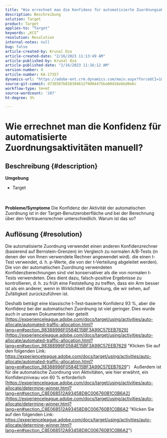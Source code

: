 ```yaml
---
title: "Wie errechnet man die Konfidenz für automatisierte Zuordnungsaktivitäten manuell?"
description: Beschreibung
solution: Target
product: Target
applies-to: "Target"
keywords: „KCS“
resolution: Resolution
internal-notes: null
bug: false
article-created-by: Krunal Oza
article-created-date: "2/16/2023 11:13:49 AM"
article-published-by: Krunal Oza
article-published-date: "2/16/2023 11:16:12 AM"
version-number: 4
article-number: KA-17357
dynamics-url: "https://adobe-ent.crm.dynamics.com/main.aspx?forceUCI=1&pagetype=entityrecord&etn=knowledgearticle&id=de4027f9-eaad-ed11-aad1-6045bd006793"
source-git-commit: d736587b018304612f9d04475ba00d16ebbd0e6c
workflow-type: tm+mt
source-wordcount: '287'
ht-degree: 3%

---
```


# Wie errechnet man die Konfidenz für automatisierte Zuordnungsaktivitäten manuell?

## Beschreibung {#description}

<b>Umgebung</b>
- Target

<br> <br><b>Probleme/Symptome</b>
Die Konfidenz der Aktivität der automatischen Zuordnung ist in der Target-Benutzeroberfläche und bei der Berechnung über den Vertrauensrechner unterschiedlich. Warum ist das so?


## Auflösung {#resolution}


Die automatisierte Zuordnung verwendet einen anderen Konfidenzrechner (basierend auf Bernstein-Grenzen) im Vergleich zu normalen A/B-Tests (in denen der von Ihnen verwendete Rechner angewendet wird). die einen t-Test verwendet, d. h. p-Werte, die von der t-Verteilung abgeleitet werden).
Die von der automatischen Zuordnung verwendeten Konfidenzberechnungen sind viel konservativer als die von normalen t-Tests verwendeten. Dies dient dazu, falsch-positive Ergebnisse zu kontrollieren, d. h. zu früh eine Feststellung zu treffen, dass ein Arm besser ist als ein anderer, wenn in Wirklichkeit die Wirkung, die wir sehen, auf Zufälligkeit zurückzuführen ist.

Deshalb beträgt eine klassische t-Test-basierte Konfidenz 93 %, aber die Konfidenz bei der automatischen Zuordnung ist viel geringer. Dies wurde auch in unseren Dokumenten hier geteilt  [https://experienceleague.adobe.com/docs/target/using/activities/auto-allocate/automated-traffic-allocation.html?lang=en#section_98388996F0584E15BF3A99C57EEB7629](https://experienceleague.adobe.com/docs/target/using/activities/auto-allocate/automated-traffic-allocation.html?lang=en#section_98388996F0584E15BF3A99C57EEB7629 "Klicken Sie auf den folgenden Link: https://experienceleague.adobe.com/docs/target/using/activities/auto-allocate/automated-traffic-allocation.html?lang=en#section_98388996F0584E15BF3A99C57EEB7629")
 
Außerdem ist für die automatische Zuordnung von Aktivitäten, wie hier erwähnt, ein Konfidenzniveau von 60 % erforderlich  [https://experienceleague.adobe.com/docs/target/using/activities/auto-allocate/determine-winner.html?lang=en#section_C8E068512A93458D8C006760B1C0B6A2](https://experienceleague.adobe.com/docs/target/using/activities/auto-allocate/determine-winner.html?lang=en#section_C8E068512A93458D8C006760B1C0B6A2 "Klicken Sie auf den folgenden Link: https://experienceleague.adobe.com/docs/target/using/activities/auto-allocate/determine-winner.html?lang=en#section_C8E068512A93458D8C006760B1C0B6A2")
<br> 